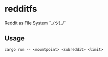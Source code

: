 # redditfs
Reddit as File System ¯\_(ツ)_/¯

## Usage

```
cargo run -- <mountpoint> <subreddit> <limit>
```
